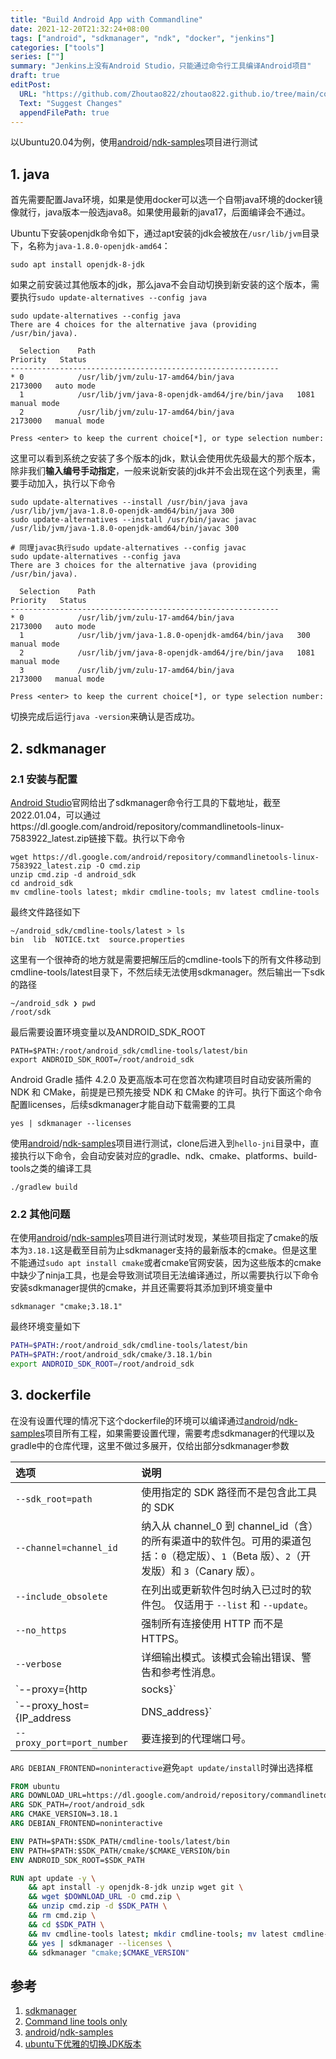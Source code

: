 ```yaml
---
title: "Build Android App with Commandline"
date: 2021-12-20T21:32:24+08:00
tags: ["android", "sdkmanager", "ndk", "docker", "jenkins"]
categories: ["tools"]
series: [""]
summary: "Jenkins上没有Android Studio，只能通过命令行工具编译Android项目"
draft: true
editPost:
  URL: "https://github.com/Zhoutao822/zhoutao822.github.io/tree/main/content/"
  Text: "Suggest Changes"
  appendFilePath: true 
---
```


以Ubuntu20.04为例，使用[android](https://github.com/android)/[ndk-samples](https://github.com/android/ndk-samples)项目进行测试

## 1. java

首先需要配置Java环境，如果是使用docker可以选一个自带java环境的docker镜像就行，java版本一般选java8。如果使用最新的java17，后面编译会不通过。

Ubuntu下安装openjdk命令如下，通过apt安装的jdk会被放在`/usr/lib/jvm`目录下，名称为`java-1.8.0-openjdk-amd64`：

```shell
sudo apt install openjdk-8-jdk    
```

如果之前安装过其他版本的jdk，那么java不会自动切换到新安装的这个版本，需要执行`sudo update-alternatives --config java`

```
sudo update-alternatives --config java                                                                             
There are 4 choices for the alternative java (providing /usr/bin/java).

  Selection    Path                                             Priority   Status
------------------------------------------------------------
* 0            /usr/lib/jvm/zulu-17-amd64/bin/java              2173000   auto mode
  1            /usr/lib/jvm/java-8-openjdk-amd64/jre/bin/java   1081      manual mode
  2            /usr/lib/jvm/zulu-17-amd64/bin/java              2173000   manual mode

Press <enter> to keep the current choice[*], or type selection number: 
```

这里可以看到系统之安装了多个版本的jdk，默认会使用优先级最大的那个版本，除非我们**输入编号手动指定**，一般来说新安装的jdk并不会出现在这个列表里，需要手动加入，执行以下命令

```shell
sudo update-alternatives --install /usr/bin/java java /usr/lib/jvm/java-1.8.0-openjdk-amd64/bin/java 300
sudo update-alternatives --install /usr/bin/javac javac /usr/lib/jvm/java-1.8.0-openjdk-amd64/bin/javac 300
```

```shell
# 同理javac执行sudo update-alternatives --config javac 
sudo update-alternatives --config java               
There are 3 choices for the alternative java (providing /usr/bin/java).

  Selection    Path                                            Priority   Status
------------------------------------------------------------
* 0            /usr/lib/jvm/zulu-17-amd64/bin/java              2173000   auto mode
  1            /usr/lib/jvm/java-1.8.0-openjdk-amd64/bin/java   300       manual mode
  2            /usr/lib/jvm/java-8-openjdk-amd64/jre/bin/java   1081      manual mode
  3            /usr/lib/jvm/zulu-17-amd64/bin/java              2173000   manual mode

Press <enter> to keep the current choice[*], or type selection number: 
```

切换完成后运行`java -version`来确认是否成功。

## 2. sdkmanager 

### 2.1 安装与配置

[Android Studio](https://developer.android.com/studio)官网给出了sdkmanager命令行工具的下载地址，截至2022.01.04，可以通过https://dl.google.com/android/repository/commandlinetools-linux-7583922_latest.zip链接下载。执行以下命令

```shell
wget https://dl.google.com/android/repository/commandlinetools-linux-7583922_latest.zip -O cmd.zip
unzip cmd.zip -d android_sdk
cd android_sdk
mv cmdline-tools latest; mkdir cmdline-tools; mv latest cmdline-tools
```

最终文件路径如下

```shell
~/android_sdk/cmdline-tools/latest > ls
bin  lib  NOTICE.txt  source.properties
```

这里有一个很神奇的地方就是需要把解压后的cmdline-tools下的所有文件移动到cmdline-tools/latest目录下，不然后续无法使用sdkmanager。然后输出一下sdk的路径

```shell
~/android_sdk ❯ pwd
/root/sdk
```

最后需要设置环境变量以及ANDROID_SDK_ROOT

```shell
PATH=$PATH:/root/android_sdk/cmdline-tools/latest/bin
export ANDROID_SDK_ROOT=/root/android_sdk
```

Android Gradle 插件 4.2.0 及更高版本可在您首次构建项目时自动安装所需的 NDK 和 CMake，前提是已预先接受 NDK 和 CMake 的许可。执行下面这个命令配置licenses，后续sdkmanager才能自动下载需要的工具

```shell
yes | sdkmanager --licenses
```

使用[android](https://github.com/android)/[ndk-samples](https://github.com/android/ndk-samples)项目进行测试，clone后进入到`hello-jni`目录中，直接执行以下命令，会自动安装对应的gradle、ndk、cmake、platforms、build-tools之类的编译工具

```shell
./gradlew build
```

### 2.2 其他问题

在使用[android](https://github.com/android)/[ndk-samples](https://github.com/android/ndk-samples)项目进行测试时发现，某些项目指定了cmake的版本为`3.18.1`这是截至目前为止sdkmanager支持的最新版本的cmake。但是这里不能通过`sudo apt install cmake`或者cmake官网安装，因为这些版本的cmake中缺少了ninja工具，也是会导致测试项目无法编译通过，所以需要执行以下命令安装sdkmanager提供的cmake，并且还需要将其添加到环境变量中

```shell
sdkmanager "cmake;3.18.1"
```

最终环境变量如下

```bash
PATH=$PATH:/root/android_sdk/cmdline-tools/latest/bin
PATH=$PATH:/root/android_sdk/cmake/3.18.1/bin
export ANDROID_SDK_ROOT=/root/android_sdk
```

## 3. dockerfile

在没有设置代理的情况下这个dockerfile的环境可以编译通过[android](https://github.com/android)/[ndk-samples](https://github.com/android/ndk-samples)项目所有工程，如果需要设置代理，需要考虑sdkmanager的代理以及gradle中的仓库代理，这里不做过多展开，仅给出部分sdkmanager参数

| 选项                                      | 说明                                                         |
| :---------------------------------------- | :----------------------------------------------------------- |
| `--sdk_root=path`                         | 使用指定的 SDK 路径而不是包含此工具的 SDK                    |
| `--channel=channel_id`                    | 纳入从 channel_0 到 channel_id（含）的所有渠道中的软件包。可用的渠道包括：`0`（稳定版）、`1`（Beta 版）、`2`（开发版）和 `3`（Canary 版）。 |
| `--include_obsolete`                      | 在列出或更新软件包时纳入已过时的软件包。 仅适用于 `--list` 和 `--update`。 |
| `--no_https`                              | 强制所有连接使用 HTTP 而不是 HTTPS。                         |
| `--verbose`                               | 详细输出模式。该模式会输出错误、警告和参考性消息。           |
| `--proxy={http | socks}`                  | 通过给定类型的代理建立连接：用 `http` 指定一个高层级协议（如 HTTP 或 FTP）的代理，或用 `socks` 指定一个 SOCKS（V4 或 V5）代理。 |
| `--proxy_host={IP_address | DNS_address}` | 要使用的代理的 IP 或 DNS 地址。                              |
| `--proxy_port=port_number`                | 要连接到的代理端口号。                                       |

`ARG DEBIAN_FRONTEND=noninteractive`避免`apt update/install`时弹出选择框

```dockerfile
FROM ubuntu
ARG DOWNLOAD_URL=https://dl.google.com/android/repository/commandlinetools-linux-7583922_latest.zip
ARG SDK_PATH=/root/android_sdk
ARG CMAKE_VERSION=3.18.1
ARG DEBIAN_FRONTEND=noninteractive

ENV PATH=$PATH:$SDK_PATH/cmdline-tools/latest/bin
ENV PATH=$PATH:$SDK_PATH/cmake/$CMAKE_VERSION/bin
ENV ANDROID_SDK_ROOT=$SDK_PATH

RUN apt update -y \
    && apt install -y openjdk-8-jdk unzip wget git \
    && wget $DOWNLOAD_URL -O cmd.zip \
    && unzip cmd.zip -d $SDK_PATH \
    && rm cmd.zip \
    && cd $SDK_PATH \
    && mv cmdline-tools latest; mkdir cmdline-tools; mv latest cmdline-tools \
    && yes | sdkmanager --licenses \
    && sdkmanager "cmake;$CMAKE_VERSION"
```

## 参考

1. [sdkmanager](https://developer.android.com/studio/command-line/sdkmanager)
2. [Command line tools only](https://developer.android.com/studio)
3. [android](https://github.com/android)/[ndk-samples](https://github.com/android/ndk-samples)
4. [ubuntu下优雅的切换JDK版本](https://zhuanlan.zhihu.com/p/25896283)

